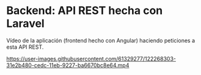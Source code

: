 # Backend: API REST hecha con Laravel

Vídeo de la aplicación (frontend hecho con Angular) haciendo peticiones a esta API REST.

https://user-images.githubusercontent.com/61329277/122268303-31e2b480-cedc-11eb-9227-ba6670bc8e64.mp4


